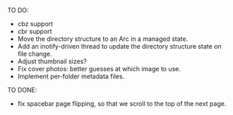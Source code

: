 TO DO:
* cbz support
* cbr support
* Move the directory structure to an Arc in a managed state.
* Add an inotify-driven thread to update the directory structure state on file change.
* Adjust thumbnail sizes?
* Fix cover photos: better guesses at which image to use.
* Implement per-folder metadata files.

TO DONE:
* fix spacebar page flipping, so that we scroll to the top of the next page.
